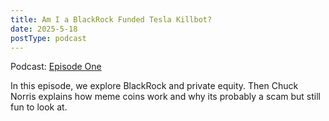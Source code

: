 ```yaml
---
title: Am I a BlackRock Funded Tesla Killbot?
date: 2025-5-18
postType: podcast
---
```


Podcast: [Episode One](https://www.youtube.com/watch?v=lqekqZFd3sU&list=PLmRy_uMjkNU1xzYbk_HhCu3x3P78B-jdE)

In this episode, we explore BlackRock and private equity. Then Chuck Norris explains how meme coins work and why its probably a scam but still fun to look at.

